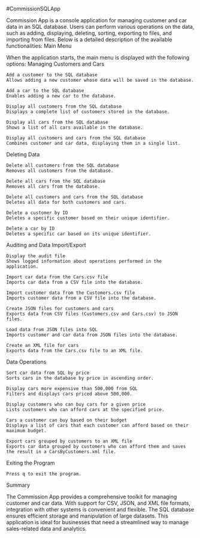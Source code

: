 #CommissionSQLApp

Commission App is a console application for managing customer and car data in an SQL database. 
Users can perform various operations on the data, such as adding, displaying, deleting, sorting, 
exporting to files, and importing from files. Below is a detailed description of the available functionalities:
Main Menu

When the application starts, the main menu is displayed with the following options:
Managing Customers and Cars

    Add a customer to the SQL database
    Allows adding a new customer whose data will be saved in the database.

    Add a car to the SQL database
    Enables adding a new car to the database.

    Display all customers from the SQL database
    Displays a complete list of customers stored in the database.

    Display all cars from the SQL database
    Shows a list of all cars available in the database.

    Display all customers and cars from the SQL database
    Combines customer and car data, displaying them in a single list.

Deleting Data

    Delete all customers from the SQL database
    Removes all customers from the database.

    Delete all cars from the SQL database
    Removes all cars from the database.

    Delete all customers and cars from the SQL database
    Deletes all data for both customers and cars.

    Delete a customer by ID
    Deletes a specific customer based on their unique identifier.

    Delete a car by ID
    Deletes a specific car based on its unique identifier.

Auditing and Data Import/Export

    Display the audit file
    Shows logged information about operations performed in the application.

    Import car data from the Cars.csv file
    Imports car data from a CSV file into the database.

    Import customer data from the Customers.csv file
    Imports customer data from a CSV file into the database.

    Create JSON files for customers and cars
    Exports data from CSV files (Customers.csv and Cars.csv) to JSON files.

    Load data from JSON files into SQL
    Imports customer and car data from JSON files into the database.

    Create an XML file for cars
    Exports data from the Cars.csv file to an XML file.

Data Operations

    Sort car data from SQL by price
    Sorts cars in the database by price in ascending order.

    Display cars more expensive than 500,000 from SQL
    Filters and displays cars priced above 500,000.

    Display customers who can buy cars for a given price
    Lists customers who can afford cars at the specified price.

    Cars a customer can buy based on their budget
    Displays a list of cars that each customer can afford based on their maximum budget.

    Export cars grouped by customers to an XML file
    Exports car data grouped by customers who can afford them and saves the result in a CarsByCustomers.xml file.

Exiting the Program

    Press q to exit the program.

Summary

The Commission App provides a comprehensive toolkit for managing customer and car data. With support for CSV, JSON,
 and XML file formats, integration with other systems is convenient and flexible. The SQL database ensures efficient storage 
and manipulation of large datasets. This application is ideal for businesses that need a streamlined way to manage sales-related 
data and analytics.
